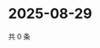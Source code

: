 # 2025-08-29

共 0 条

<!-- BEGIN ZHIHUQUESTIONS -->
<!-- 最后更新时间 Fri Aug 29 2025 11:29:47 GMT+0800 (China Standard Time) -->

<!-- END ZHIHUQUESTIONS -->
